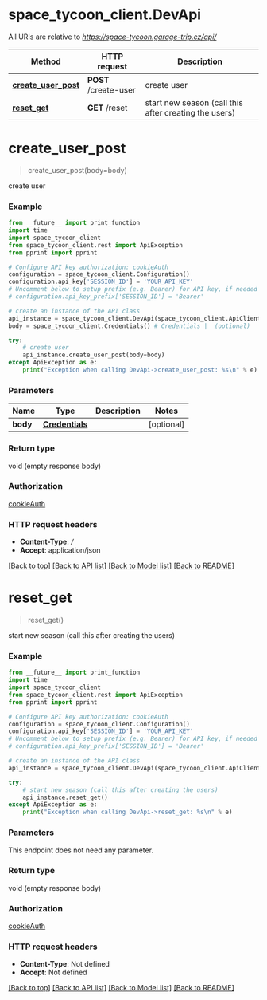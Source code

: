 # space_tycoon_client.DevApi

All URIs are relative to *https://space-tycoon.garage-trip.cz/api/*

Method | HTTP request | Description
------------- | ------------- | -------------
[**create_user_post**](DevApi.md#create_user_post) | **POST** /create-user | create user
[**reset_get**](DevApi.md#reset_get) | **GET** /reset | start new season (call this after creating the users)

# **create_user_post**
> create_user_post(body=body)

create user

### Example
```python
from __future__ import print_function
import time
import space_tycoon_client
from space_tycoon_client.rest import ApiException
from pprint import pprint

# Configure API key authorization: cookieAuth
configuration = space_tycoon_client.Configuration()
configuration.api_key['SESSION_ID'] = 'YOUR_API_KEY'
# Uncomment below to setup prefix (e.g. Bearer) for API key, if needed
# configuration.api_key_prefix['SESSION_ID'] = 'Bearer'

# create an instance of the API class
api_instance = space_tycoon_client.DevApi(space_tycoon_client.ApiClient(configuration))
body = space_tycoon_client.Credentials() # Credentials |  (optional)

try:
    # create user
    api_instance.create_user_post(body=body)
except ApiException as e:
    print("Exception when calling DevApi->create_user_post: %s\n" % e)
```

### Parameters

Name | Type | Description  | Notes
------------- | ------------- | ------------- | -------------
 **body** | [**Credentials**](Credentials.md)|  | [optional] 

### Return type

void (empty response body)

### Authorization

[cookieAuth](../README.md#cookieAuth)

### HTTP request headers

 - **Content-Type**: */*
 - **Accept**: application/json

[[Back to top]](#) [[Back to API list]](../README.md#documentation-for-api-endpoints) [[Back to Model list]](../README.md#documentation-for-models) [[Back to README]](../README.md)

# **reset_get**
> reset_get()

start new season (call this after creating the users)

### Example
```python
from __future__ import print_function
import time
import space_tycoon_client
from space_tycoon_client.rest import ApiException
from pprint import pprint

# Configure API key authorization: cookieAuth
configuration = space_tycoon_client.Configuration()
configuration.api_key['SESSION_ID'] = 'YOUR_API_KEY'
# Uncomment below to setup prefix (e.g. Bearer) for API key, if needed
# configuration.api_key_prefix['SESSION_ID'] = 'Bearer'

# create an instance of the API class
api_instance = space_tycoon_client.DevApi(space_tycoon_client.ApiClient(configuration))

try:
    # start new season (call this after creating the users)
    api_instance.reset_get()
except ApiException as e:
    print("Exception when calling DevApi->reset_get: %s\n" % e)
```

### Parameters
This endpoint does not need any parameter.

### Return type

void (empty response body)

### Authorization

[cookieAuth](../README.md#cookieAuth)

### HTTP request headers

 - **Content-Type**: Not defined
 - **Accept**: Not defined

[[Back to top]](#) [[Back to API list]](../README.md#documentation-for-api-endpoints) [[Back to Model list]](../README.md#documentation-for-models) [[Back to README]](../README.md)

